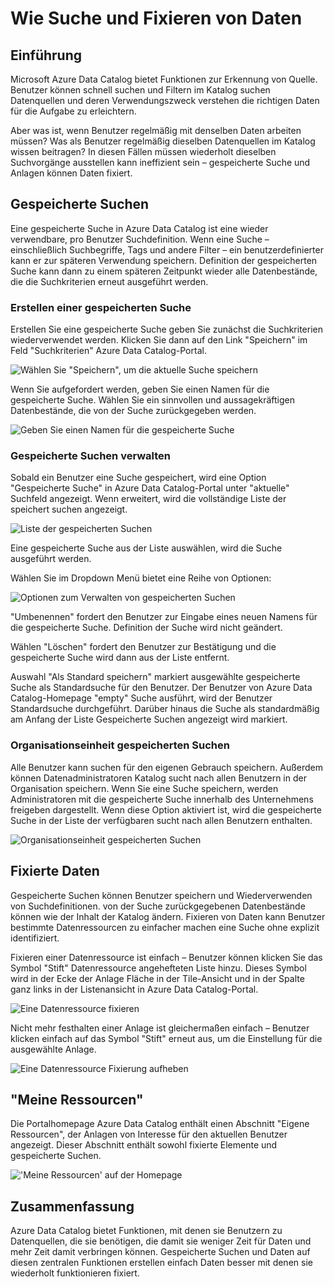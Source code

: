 <properties
   pageTitle="Wie Suche und pin Daten | Microsoft Azure"
   description="Gewusst wie-Artikel hervorheben Azure Data Catalog-Funktionen für Datenquellen und Datenbestände für die spätere Verwendung speichern."
   services="data-catalog"
   documentationCenter=""
   authors="steelanddata"
   manager="NA"
   editor=""
   tags=""/>
<tags
   ms.service="data-catalog"
   ms.devlang="NA"
   ms.topic="article"
   ms.tgt_pltfrm="NA"
   ms.workload="data-catalog"
   ms.date="10/10/2016"
   ms.author="maroche"/>

# <a name="how-to-save-searches-and-pin-data-assets"></a>Wie Suche und Fixieren von Daten

## <a name="introduction"></a>Einführung

Microsoft Azure Data Catalog bietet Funktionen zur Erkennung von Quelle. Benutzer können schnell suchen und Filtern im Katalog suchen Datenquellen und deren Verwendungszweck verstehen die richtigen Daten für die Aufgabe zu erleichtern.

Aber was ist, wenn Benutzer regelmäßig mit denselben Daten arbeiten müssen? Was als Benutzer regelmäßig dieselben Datenquellen im Katalog wissen beitragen? In diesen Fällen müssen wiederholt dieselben Suchvorgänge ausstellen kann ineffizient sein – gespeicherte Suche und Anlagen können Daten fixiert.

## <a name="saved-searches"></a>Gespeicherte Suchen

Eine gespeicherte Suche in Azure Data Catalog ist eine wieder verwendbare, pro Benutzer Suchdefinition. Wenn eine Suche – einschließlich Suchbegriffe, Tags und andere Filter – ein benutzerdefinierter kann er zur späteren Verwendung speichern. Definition der gespeicherten Suche kann dann zu einem späteren Zeitpunkt wieder alle Datenbestände, die die Suchkriterien erneut ausgeführt werden.

### <a name="creating-a-saved-search"></a>Erstellen einer gespeicherten Suche

Erstellen Sie eine gespeicherte Suche geben Sie zunächst die Suchkriterien wiederverwendet werden. Klicken Sie dann auf den Link "Speichern" im Feld "Suchkriterien" Azure Data Catalog-Portal.

 ![Wählen Sie "Speichern", um die aktuelle Suche speichern](./media/data-catalog-how-to-save-pin/01-save-option.png)

Wenn Sie aufgefordert werden, geben Sie einen Namen für die gespeicherte Suche. Wählen Sie ein sinnvollen und aussagekräftigen Datenbestände, die von der Suche zurückgegeben werden.

 ![Geben Sie einen Namen für die gespeicherte Suche](./media/data-catalog-how-to-save-pin/02-name.png)

### <a name="managing-saved-searches"></a>Gespeicherte Suchen verwalten

Sobald ein Benutzer eine Suche gespeichert, wird eine Option "Gespeicherte Suche" in Azure Data Catalog-Portal unter "aktuelle" Suchfeld angezeigt. Wenn erweitert, wird die vollständige Liste der speichert suchen angezeigt.

 ![Liste der gespeicherten Suchen](./media/data-catalog-how-to-save-pin/03-list.png)

Eine gespeicherte Suche aus der Liste auswählen, wird die Suche ausgeführt werden.

Wählen Sie im Dropdown Menü bietet eine Reihe von Optionen:

 ![Optionen zum Verwalten von gespeicherten Suchen](./media/data-catalog-how-to-save-pin/04-managing.png)

"Umbenennen" fordert den Benutzer zur Eingabe eines neuen Namens für die gespeicherte Suche. Definition der Suche wird nicht geändert.

Wählen "Löschen" fordert den Benutzer zur Bestätigung und die gespeicherte Suche wird dann aus der Liste entfernt.

Auswahl "Als Standard speichern" markiert ausgewählte gespeicherte Suche als Standardsuche für den Benutzer. Der Benutzer von Azure Data Catalog-Homepage "empty" Suche ausführt, wird der Benutzer Standardsuche durchgeführt. Darüber hinaus die Suche als standardmäßig am Anfang der Liste Gespeicherte Suchen angezeigt wird markiert.

### <a name="organizational-saved-searches"></a>Organisationseinheit gespeicherten Suchen

Alle Benutzer kann suchen für den eigenen Gebrauch speichern. Außerdem können Datenadministratoren Katalog sucht nach allen Benutzern in der Organisation speichern. Wenn Sie eine Suche speichern, werden Administratoren mit die gespeicherte Suche innerhalb des Unternehmens freigeben dargestellt. Wenn diese Option aktiviert ist, wird die gespeicherte Suche in der Liste der verfügbaren sucht nach allen Benutzern enthalten.

 ![Organisationseinheit gespeicherten Suchen](./media/data-catalog-how-to-save-pin/08-organizational-saved-search.png)


## <a name="pinned-data-assets"></a>Fixierte Daten

Gespeicherte Suchen können Benutzer speichern und Wiederverwenden von Suchdefinitionen. von der Suche zurückgegebenen Datenbestände können wie der Inhalt der Katalog ändern. Fixieren von Daten kann Benutzer bestimmte Datenressourcen zu einfacher machen eine Suche ohne explizit identifiziert.

Fixieren einer Datenressource ist einfach – Benutzer können klicken Sie das Symbol "Stift" Datenressource angehefteten Liste hinzu. Dieses Symbol wird in der Ecke der Anlage Fläche in der Tile-Ansicht und in der Spalte ganz links in der Listenansicht in Azure Data Catalog-Portal.

![Eine Datenressource fixieren](./media/data-catalog-how-to-save-pin/05-pinning.png)

Nicht mehr festhalten einer Anlage ist gleichermaßen einfach – Benutzer klicken einfach auf das Symbol "Stift" erneut aus, um die Einstellung für die ausgewählte Anlage.

![Eine Datenressource Fixierung aufheben](./media/data-catalog-how-to-save-pin/06-unpinning.png)

## <a name="my-assets"></a>"Meine Ressourcen"
Die Portalhomepage Azure Data Catalog enthält einen Abschnitt "Eigene Ressourcen", der Anlagen von Interesse für den aktuellen Benutzer angezeigt. Dieser Abschnitt enthält sowohl fixierte Elemente und gespeicherte Suchen.

!['Meine Ressourcen' auf der Homepage](./media/data-catalog-how-to-save-pin/07-my-assets.png)

## <a name="summary"></a>Zusammenfassung
Azure Data Catalog bietet Funktionen, mit denen sie Benutzern zu Datenquellen, die sie benötigen, die damit sie weniger Zeit für Daten und mehr Zeit damit verbringen können. Gespeicherte Suchen und Daten auf diesen zentralen Funktionen erstellen einfach Daten besser mit denen sie wiederholt funktionieren fixiert.
